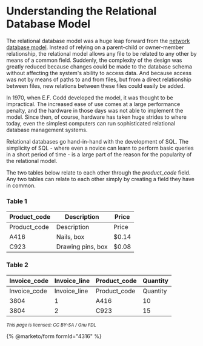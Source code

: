 
# Understanding the Relational Database Model

The relational database model was a huge leap forward from the [network database model](understanding-the-network-database-model.md). Instead of relying on a parent-child or owner-member relationship, the relational model allows any file to be related to any other by means of a common field. Suddenly, the complexity of the design was greatly reduced because changes could be made to the database schema without affecting the system's ability to access data. And because access was not by means of paths to and from files, but from a direct relationship between files, new relations between these files could easily be added.


In 1970, when E.F. Codd developed the model, it was thought to be impractical. The increased ease of use comes at a large performance penalty, and the hardware in those days was not able to implement the model. Since then, of course, hardware has taken huge strides to where today, even the simplest computers can run sophisticated relational database management systems.


Relational databases go hand-in-hand with the development of SQL. The simplicity of SQL - where even a novice can learn to perform basic queries in a short period of time - is a large part of the reason for the popularity of the relational model.


The two tables below relate to each other through the *product_code* field. Any two tables can relate to each other simply by creating a field they have in common.


### Table 1



| Product_code | Description | Price |
| --- | --- | --- |
| Product_code | Description | Price |
| A416 | Nails, box | $0.14 |
| C923 | Drawing pins, box | $0.08 |



### Table 2



| Invoice_code | Invoice_line | Product_code | Quantity |
| --- | --- | --- | --- |
| Invoice_code | Invoice_line | Product_code | Quantity |
| 3804 | 1 | A416 | 10 |
| 3804 | 2 | C923 | 15 |




<sub>_This page is licensed: CC BY-SA / Gnu FDL_</sub>


{% @marketo/form formId="4316" %}

